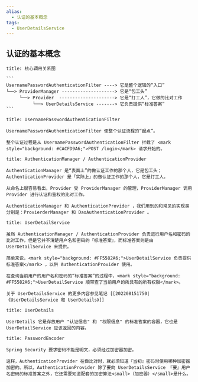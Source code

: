 ```yaml
---
alias: 
  - 认证的基本概念 
tags: 
  - UserDetailsService
---
```


## 认证的基本概念

````ad-note
title: 核心调用关系图

```
UsernamePasswordAuthenticationFilter ----> 它是整个逻辑的“入口”
└──> ProviderManager --------------------> 它是“包工头”
     └──> Provider  ---------------------> 它是“打工人”，它做的比对工作
          └──> UserDetailsService -------> 它负责提供“标准答案”
```
````

````ad-attention
title: UsernamePasswordAuthenticationFilter 

UsernamePasswordAuthenticationFilter 使整个认证流程的“起点”。

整个认证过程是从 UsernamePasswordAuthenticationFilter 拦截了 <mark style="background: #CACFD9A6;">POST /login</mark> 请求开始的。
````

````ad-summary
title: AuthenticationManager / AuthenticationProvider 

AuthenticationManager 是“表面上”的做认证工作的那个人，它是包工头；AuthenticationProvider 是「实际上」的做认证工作的那个人，它是打工人。

从命名上很容易看出，Provider 受 ProviderManager 的管理，ProviderManager 调用 Provider 进行认证和鉴权的比对工作。

AuthenticationManager 和 AuthenticationProvider ，我们用到的和常见的实现类分别是：ProvierderManager 和 DaoAuthenticationProvider 。
````

````ad-info
title: UserDetailService 

虽然 AuthenticationManager / AuthenticationProvider 负责进行用户名和密码的比对工作，但是它并不清楚用户名和密码的『标准答案』，而标准答案则是由 UserDetailService 来提供。

简单来说，<mark style="background: #FF5582A6;">UserDetailService 负责提供标准答案</mark> ，以供 AuthenticationProvider 使用。

在查询当前用户的用户名和密码的“标准答案”的过程中，<mark style="background: #FF5582A6;">UserDetailService 顺带查了当前用户的所具有的所有权限</mark>。

关于 UserDetailsService 的更多内容参见笔记 [[202208151750|《UserDetailsService 和 UserDetails》]]
````

````ad-tip 
title: UserDetails

UserDetails 它是存放用户 "认证信息" 和 "权限信息" 的标准答案的容器，它也是 UserDetailService 应该返回的内容。
````

````ad-success
title: PasswordEncoder

Spring Security 要求密码不能是明文，必须经过加密器加密。

这样，AuthenticationProvider 在做比对时，就必须知道『当初』密码时使用哪种加密器加密的。所以，AuthenticationProvider 除了要向 UserDetailsService 『要』用户名密码的标准答案之外，它还需要知道配套的加密算法<small>（加密器）</small>是什么。
````
